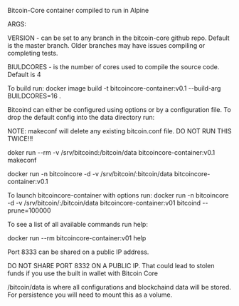 Bitcoin-Core container compiled to run in Alpine

ARGS:

VERSION - can be set to any branch in the bitcoin-core github repo. Default is the master branch.
Older branches may have issues compiling or completing tests.

BIULDCORES - is the number of cores used to compile the source code. Default is 4

To build run:
docker image build -t bitcoincore-container:v0.1 --build-arg BUILDCORES=16 .

Bitcoind can either be configured using options or by a configuration file.
To drop the default config into the data directory run:

NOTE: makeconf will delete any existing bitcoin.conf file. DO NOT RUN THIS TWICE!!!

doker run --rm -v /srv/bitcoind:/bitcoin/data bitcoincore-container:v0.1 makeconf

docker run -n bitcoincore -d -v /srv/bitcoin/:bitcoin/data bitcoincore-container:v0.1

To launch bitcoincore-container with options run:
docker run -n bitcoincore -d -v /srv/bitcoin/:/bitcoin/data bitcoincore-container:v01 bitcoind --prune=100000

To see a list of all available commands run help:

docker run --rm bitcoincore-container:v01 help

Port 8333 can be shared on a public IP address.

DO NOT SHARE PORT 8332 ON A PUBLIC IP. That could lead to stolen funds if you use the built in wallet with Bitcoin Core

/bitcoin/data is where all configurations and blockchaind data will be stored. For persistence you will need to mount this as a volume.
